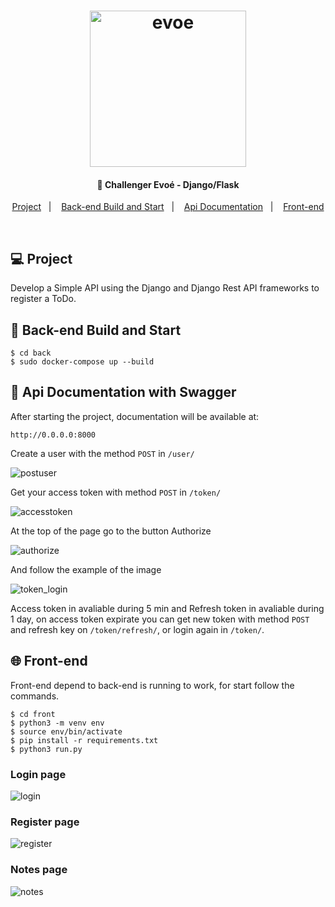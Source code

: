 
  

<h1  align="center">

<img  alt="evoe"  title="#evoe"  src="https://evoe.cc/static/images/evoe_logo_2020_fff.svg"  width="250px" />

</h1>

  

<h4  align="center">

🚀 Challenger Evoé - Django/Flask
</h4>
<p align="center">
  <a href="#-project">Project</a>&nbsp;&nbsp;&nbsp;|&nbsp;&nbsp;&nbsp;
  <a href="#wrench-back-end-build-and-start">Back-end Build and Start</a>&nbsp;&nbsp;&nbsp;|&nbsp;&nbsp;&nbsp;
  <a href="#-api-documentation-with-swagger">Api Documentation</a>&nbsp;&nbsp;&nbsp;|&nbsp;&nbsp;&nbsp;
  <a href="#-front-end">Front-end</a>

</p>

<br>

  
  

## 💻 Project

  

Develop a Simple API using the Django and Django Rest API frameworks to register a ToDo.

  

## :wrench: Back-end Build and Start

  

```
$ cd back
$ sudo docker-compose up --build
```

  

## 📖 Api Documentation with Swagger

After starting the project, documentation will be available at:

```http://0.0.0.0:8000```

Create a user with the method ```POST``` in ```/user/```

![postuser](/.github/post_user.png)

Get your access token with method ```POST``` in ```/token/```

![accesstoken](/.github/get_token.png)

At the top of the page go to the button Authorize

![authorize](/.github/authorize.png)

And follow the example of the image

![token_login](/.github/token_login.png)

Access token in avaliable during 5 min and Refresh token in avaliable during 1 day, on access token expirate you can get new token with method ```POST``` and refresh key on ```/token/refresh/```, or login again in ```/token/```. 

## 🌐 Front-end

Front-end depend to back-end is running to work, for start follow the commands.

```
$ cd front
$ python3 -m venv env
$ source env/bin/activate
$ pip install -r requirements.txt
$ python3 run.py 
```
### Login page

![login](/.github/login.png)
### Register page

![register](/.github/register.png)

### Notes page

![notes](/.github/notes.png)